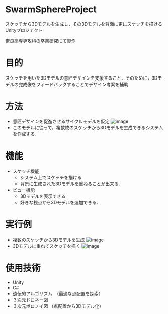 # SwarmSphereProject
スケッチから3Dモデルを生成し，その3Dモデルを背面に更にスケッチを描けるUnityプロジェクト

奈良高専専攻科の卒業研究にて製作

# 目的
スケッチを用いた3Dモデルの意匠デザインを支援すること．そのために，3Dモデルの完成像をフィードバックすることでデザイン考案を補助

# 方法
- 意匠デザインを促進させるサイクルモデルを仮定
![image](https://user-images.githubusercontent.com/26971566/122424305-929beb00-cfc9-11eb-9706-0a8ea766290f.png)
- このモデルに従って，複数枚のスケッチから3Dモデルを生成できるシステムを作成する．

# 機能
- スケッチ機能
  - システム上でスケッチを描ける
  - 背景に生成された3Dモデルを重ねることが出来る．
- ビュー機能
  - 3Dモデルを表示できる
  - 好きな視点から3Dモデルを追加できる．
  
# 実行例
- 複数のスケッチから3Dモデルを生成
![image](https://user-images.githubusercontent.com/26971566/122427216-e4457500-cfcb-11eb-9e3f-32939f3601d4.png)
- 3Dモデルに重ねてスケッチを描く
![image](https://user-images.githubusercontent.com/26971566/122427292-f45d5480-cfcb-11eb-9978-56b4e0a5deb0.png)

# 使用技術
- Unity
- C#
- 遺伝的アルゴリズム　（最適な点配置を探索）
- ３次元ドロネー図
- ３次元ボロノイ図  （点配置から3Dモデル化）
